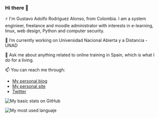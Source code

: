 ### Hi there 👋

⚡ I'm Gustavo Adolfo Rodríguez Alonso, from Colombia. I am a system enginieer, freelance and moodle administrator with interests in e-learning, linux, web design, Python and computer security. 

🔭 I’m currently working on Universidad Nacional Abierta y a Distancia - UNAD

💬 Ask me about anything related to online training in Spain, which is what I do for a living. 

📫 You can reach me through:

- [My personal blog](https://medium.com/@gusrodriguezalo)
- [My personal site](https://gusrodriguezalo.com/)
- [Twitter](https://twitter.com/gusrodriguezalo)

![My basic stats on GitHub](https://github-readme-stats.vercel.app/api?username=gusrodriguezalo&show_icons=true&theme=vision-friendly-light&count_private=true)

![My most used languaje](https://github-readme-stats.vercel.app/api/top-langs/?username=gusrodriguezalo&layout=compact&theme=buefy&hide_border=true)


<!--
**gusrodriguezalo/gusrodriguezalo** is a ✨ _special_ ✨ repository because its `README.md` (this file) appears on your GitHub profile.

Here are some ideas to get you started:

- 🔭 I’m currently working on ...
- 🌱 I’m currently learning ...
- 👯 I’m looking to collaborate on ...
- 🤔 I’m looking for help with ...
- 💬 Ask me about ...
- 📫 How to reach me: ...
- 😄 Pronouns: ...
- ⚡ Fun fact: ...
-->
